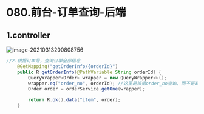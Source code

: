 # 080.前台-订单查询-后端

## 1.controller

![image-20210313200808756](https://raw.githubusercontent.com/TWDH/Leetcode-From-Zero/pictures/img/image-20210313200808756.png)

```java
//2.根据订单号，查询订单全部信息
    @GetMapping("getOrderInfo/{orderId}")
    public R getOrderInfo(@PathVariable String orderId) {
        QueryWrapper<Order> wrapper = new QueryWrapper<>();
        wrapper.eq("order_no", orderId); //这里是根据order_no查询，而不是真正的id
        Order order = orderService.getOne(wrapper);

        return R.ok().data("item", order);
    }
```

